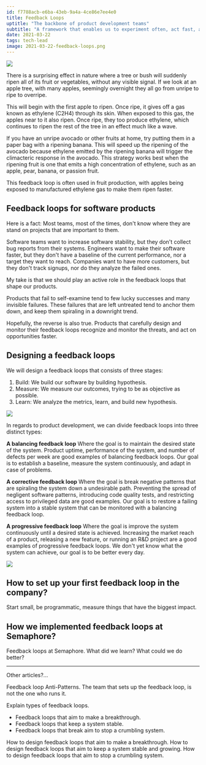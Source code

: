 ```yaml
---
id: f7788acb-e6ba-43eb-9a4a-4ce86e7ee4e0
title: Feedback Loops
uptitle: "The backbone of product development teams"
subtitle: "A framework that enables us to experiment often, act fast, and to make <br>high-quality decisions independently."
date: 2021-03-22
tags: tech-lead
image: 2021-03-22-feedback-loops.png
---
```


<img src="https://www.homesciencetools.com/content/images/assets/FruitRipenStep4.jpg">

There is a surprising effect in nature where a tree or bush will suddenly ripen
all of its fruit or vegetables, without any visible signal. If we look at an
apple tree, with many apples, seemingly overnight they all go from unripe to
ripe to overripe.

This will begin with the first apple to ripen. Once ripe, it gives off a gas
known as ethylene (C2H4) through its skin. When exposed to this gas, the apples
near to it also ripen. Once ripe, they too produce ethylene, which continues to
ripen the rest of the tree in an effect much like a wave.

If you have an unripe avocado or other fruits at home, try putting them in a
paper bag with a ripening banana. This will speed up the ripening of the avocado
because ethylene emitted by the ripening banana will trigger the climacteric
response in the avocado. This strategy works best when the ripening fruit is one
that emits a high concentration of ethylene, such as an apple, pear, banana,
or passion fruit.

This feedback loop is often used in fruit production, with apples being exposed
to manufactured ethylene gas to make them ripen faster.

## Feedback loops for software products

Here is a fact: Most teams, most of the times, don't know where they are
stand on projects that are important to them.

Software teams want to increase software stability, but they don't collect bug
reports from their systems. Engineers want to make their software faster, but
they don't have a baseline of the current performance, nor a target they want to
reach. Companies want to have more customers, but they don't track signups, nor
do they analyze the failed ones.

My take is that we should play an active role in the feedback loops that shape
our products.

Products that fail to self-examine tend to few lucky successes and many
invisible failures. These failures that are left untreated tend to anchor them
down, and keep them spiraling in a downright trend.

Hopefully, the reverse is also true. Products that carefully design and
monitor their feedback loops recognize and monitor the threats, and act on
opportunities faster.

## Designing a feedback loops

We will design a feedback loops that consists of three stages:

1. Build: We build our software by building hypothesis.
2. Measure: We measure our outcomes, trying to be as objective as possible.
3. Learn: We analyze the metrics, learn, and build new hypothesis.

<img src="/images/2021-03-22-feedback-loops.png">

In regards to product development, we can divide feedback loops into three
distinct types:

**A balancing feedback loop** Where the goal is to maintain the desired state
of the system. Product uptime, performance of the system, and number of defects
per week are good examples of balancing feedback loops. Our goal is to establish
a baseline, measure the system continuously, and adapt in case of problems.

**A corrective feedback loop** Where the goal is break negative patterns that
are spiraling the system down a undesirable path. Preventing the spread of
negligent software patterns, introducing code quality tests, and restricting
access to privileged data are good examples. Our goal is to restore a failing
system into a stable system that can be monitored with a balancing feedback
loop.

**A progressive feedback loop** Where the goal is improve the system
continuously until a desired state is achieved. Increasing the market reach of
a product, releasing a new feature, or running an R&D project are a good
examples of progressive feedback loops. We don't yet know what the system can
achieve, our goal is to be better every day.

<img src="/images/2021-03-22-feedback-loop-types.png">

## How to set up your first feedback loop in the company?

Start small, be programmatic, measure things that have the biggest impact.

## How we implemented feedback loops at Semaphore?

Feedback loops at Semaphore.
What did we learn? What could we do better?

----

Other articles?...

Feedback loop Anti-Patterns.
The team that sets up the feedback loop, is not the one who runs it.

Explain types of feedback loops.

- Feedback loops that aim to make a breakthrough.
- Feedback loops that keep a system stable.
- Feedback loops that break aim to stop a crumbling system.

How to design feedback loops that aim to make a breakthrough.
How to design feedback loops that aim to keep a system stable and growing.
How to design feedback loops that aim to stop a crumbling system.
